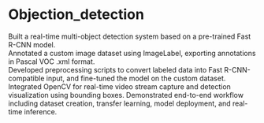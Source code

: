 # Objection_detection

Built a real-time multi-object detection system based on a pre-trained Fast R-CNN model.  
Annotated a custom image dataset using ImageLabel, exporting annotations in Pascal VOC .xml format.  
Developed preprocessing scripts to convert labeled data into Fast R-CNN-compatible input, and fine-tuned the model on the custom dataset.
Integrated OpenCV for real-time video stream capture and detection visualization using bounding boxes.
Demonstrated end-to-end workflow including dataset creation, transfer learning, model deployment, and real-time inference.
